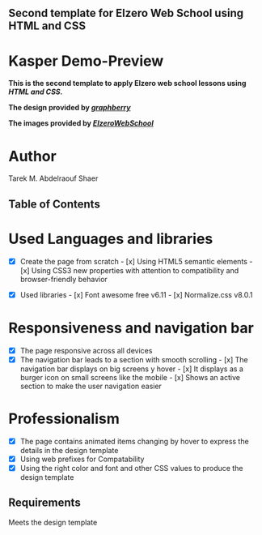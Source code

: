 ## Second template for Elzero Web School using HTML and CSS

# Kasper Demo-Preview

**This is the second template to apply Elzero web school lessons using _HTML and CSS._**

**The design provided by _[graphberry](https://www.graphberry.com/item/kasper-one-page-psd-template)_** 

**The images provided by _[ElzeroWebSchool](https://github.com/ElzeroWebSchool/HTML_And_CSS_Template_Two)_**

# Author

Tarek M. Abdelraouf Shaer

## Table of Contents

# Used Languages and libraries

- [x] Create the page from scratch
      - [x] Using HTML5 semantic elements
      - [x] Using CSS3 new properties with attention to compatibility and browser-friendly behavior

- [x] Used libraries 
      - [x] Font awesome free v6.11 
      - [x] Normalize.css v8.0.1

# Responsiveness and navigation bar

- [x] The page responsive across all devices
- [x] The navigation bar leads to a section with smooth scrolling 
      - [x] The navigation bar displays on big screens y hover 
      - [x] It displays as a burger icon on small screens like the mobile
      - [x] Shows an active section to make the user navigation easier

# Professionalism

- [x] The page contains animated items changing by hover to express the details in the design template
- [x] Using web prefixes for Compatability
- [x] Using the right color and font and other CSS values to produce the design template

## Requirements

Meets the design template
